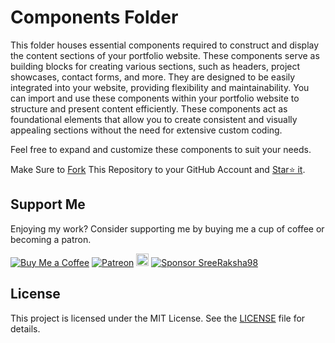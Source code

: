 # Components Folder

This folder houses essential components required to construct and display the content sections of your portfolio website. These components serve as building blocks for creating various sections, such as headers, project showcases, contact forms, and more. They are designed to be easily integrated into your website, providing flexibility and maintainability.
You can import and use these components within your portfolio website to structure and present content efficiently. These components act as foundational elements that allow you to create consistent and visually appealing sections without the need for extensive custom coding.

Feel free to expand and customize these components to suit your needs.

Make Sure to [Fork](https://github.com/SreeRaksha98/portfolio/fork) This Repository to your GitHub Account and [Star⭐ it](https://github.com/SreeRaksha98/portfolio/stargazers).

## Support Me

Enjoying my work? Consider supporting me by buying me a cup of coffee or becoming a patron.

[![Buy Me a Coffee](https://img.shields.io/badge/Buy%20Me%20a%20Coffee-Donate-orange?logo=buy-me-a-coffee&s=20)](https://www.buymeacoffee.com/sreeraksha1998)
[![Patreon](https://img.shields.io/badge/Patreon-Support-red?logo=patreon&s=20)](https://www.patreon.com/muhammad_fiaz)
<a href="https://ko-fi.com/sreeraksha1998"><img src="https://ko-fi.com/img/githubbutton_sm.svg" alt="Ko-fi" height="20"></a>
[![Sponsor SreeRaksha98](https://img.shields.io/badge/Sponsor-muhammad--fiaz-brightgreen?logo=github)](https://github.com/sponsors/SreeRaksha98)



## License

This project is licensed under the MIT License. See the [LICENSE](https://github.com/SreeRaksha98/portfolio/blob/main/LICENSE.md) file for details.

